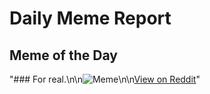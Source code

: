 # Daily Meme Report

## Meme of the Day
"### For real.\n\n![Meme](https://i.redd.it/zkg3px4b9hof1.png)\n\n[View on Reddit](https://redd.it/1ne19nc)"
